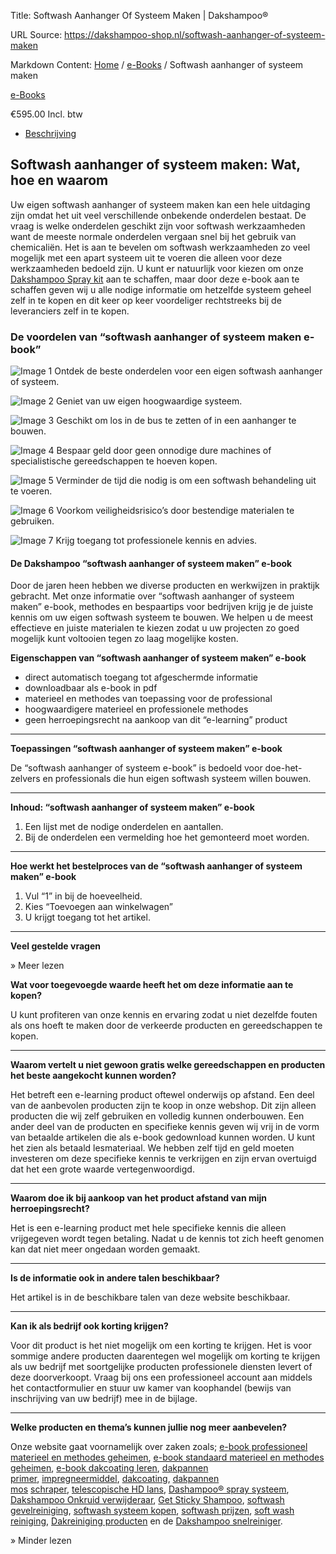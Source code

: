 Title: Softwash Aanhanger Of Systeem Maken | Dakshampoo®

URL Source: https://dakshampoo-shop.nl/softwash-aanhanger-of-systeem-maken

Markdown Content:
[Home](https://www.dakshampoo-shop.nl/) / [e-Books](https://www.dakshampoo-shop.nl/e-books/) / Softwash aanhanger of systeem maken

[e-Books](https://www.dakshampoo-shop.nl/e-books/)

€595.00 Incl. btw

*   [Beschrijving](#tab-description)

Softwash aanhanger of systeem maken: Wat, hoe en waarom
-------------------------------------------------------

Uw eigen softwash aanhanger of systeem maken kan een hele uitdaging zijn omdat het uit veel verschillende onbekende onderdelen bestaat. De vraag is welke onderdelen geschikt zijn voor softwash werkzaamheden want de meeste normale onderdelen vergaan snel bij het gebruik van chemicaliën. Het is aan te bevelen om softwash werkzaamheden zo veel mogelijk met een apart systeem uit te voeren die alleen voor deze werkzaamheden bedoeld zijn. U kunt er natuurlijk voor kiezen om onze [Dakshampoo Spray kit](https://www.dakshampoo-shop.nl/dakshampoo-spray-kit/) aan te schaffen, maar door deze e-book aan te schaffen geven wij u alle nodige informatie om hetzelfde systeem geheel zelf in te kopen en dit keer op keer voordeliger rechtstreeks bij de leveranciers zelf in te kopen.

### De voordelen van “softwash aanhanger of systeem maken e-book”

![Image 1](https://www.dakshampoo-shop.nl/wp-content/uploads/2023/02/vinkje-dakshampoo-dakreiniging-gevelreiniging-terrasreiniging-grijs2.jpg) Ontdek de beste onderdelen voor een eigen softwash aanhanger of systeem.

![Image 2](https://www.dakshampoo-shop.nl/wp-content/uploads/2023/02/vinkje-dakshampoo-dakreiniging-gevelreiniging-terrasreiniging-grijs2.jpg) Geniet van uw eigen hoogwaardige systeem.

![Image 3](https://www.dakshampoo-shop.nl/wp-content/uploads/2023/02/vinkje-dakshampoo-dakreiniging-gevelreiniging-terrasreiniging-grijs2.jpg) Geschikt om los in de bus te zetten of in een aanhanger te bouwen.

![Image 4](https://www.dakshampoo-shop.nl/wp-content/uploads/2023/02/vinkje-dakshampoo-dakreiniging-gevelreiniging-terrasreiniging-grijs2.jpg) Bespaar geld door geen onnodige dure machines of specialistische gereedschappen te hoeven kopen.

![Image 5](https://www.dakshampoo-shop.nl/wp-content/uploads/2023/02/vinkje-dakshampoo-dakreiniging-gevelreiniging-terrasreiniging-grijs2.jpg) Verminder de tijd die nodig is om een softwash behandeling uit te voeren.

![Image 6](https://www.dakshampoo-shop.nl/wp-content/uploads/2023/02/vinkje-dakshampoo-dakreiniging-gevelreiniging-terrasreiniging-grijs2.jpg) Voorkom veiligheidsrisico’s door bestendige materialen te gebruiken.

![Image 7](https://www.dakshampoo-shop.nl/wp-content/uploads/2023/02/vinkje-dakshampoo-dakreiniging-gevelreiniging-terrasreiniging-grijs2.jpg) Krijg toegang tot professionele kennis en advies.

#### De Dakshampoo “softwash aanhanger of systeem maken” e-book

Door de jaren heen hebben we diverse producten en werkwijzen in praktijk gebracht. Met onze informatie over “softwash aanhanger of systeem maken” e-book, methodes en bespaartips voor bedrijven krijg je de juiste kennis om uw eigen softwash systeem te bouwen. We helpen u de meest effectieve en juiste materialen te kiezen zodat u uw projecten zo goed mogelijk kunt voltooien tegen zo laag mogelijke kosten.

**Eigenschappen van “softwash aanhanger of systeem maken” e-book**

*   direct automatisch toegang tot afgeschermde informatie
*   downloadbaar als e-book in pdf
*   materieel en methodes van toepassing voor de professional
*   hoogwaardigere materieel en professionele methodes
*   geen herroepingsrecht na aankoop van dit “e-learning” product

* * *

**Toepassingen “softwash aanhanger of systeem maken” e-book**

De “softwash aanhanger of systeem e-book” is bedoeld voor doe-het-zelvers en professionals die hun eigen softwash systeem willen bouwen.

* * *

**Inhoud: “softwash aanhanger of systeem maken” e-book**

1.  Een lijst met de nodige onderdelen en aantallen.
2.  Bij de onderdelen een vermelding hoe het gemonteerd moet worden.

* * *

**Hoe werkt het bestelproces van de “softwash aanhanger of systeem maken” e-book**

1.  Vul “1” in bij de hoeveelheid.
2.  Kies “Toevoegen aan winkelwagen”
3.  U krijgt toegang tot het artikel.

* * *

**Veel gestelde vragen**

» Meer lezen

**Wat voor toegevoegde waarde heeft het om deze informatie aan te kopen?**

U kunt profiteren van onze kennis en ervaring zodat u niet dezelfde fouten als ons hoeft te maken door de verkeerde producten en gereedschappen te kopen.

* * *

**Waarom vertelt u niet gewoon gratis welke gereedschappen en producten het beste aangekocht kunnen worden?**

Het betreft een e-learning product oftewel onderwijs op afstand. Een deel van de aanbevolen producten zijn te koop in onze webshop. Dit zijn alleen producten die wij zelf gebruiken en volledig kunnen onderbouwen. Een ander deel van de producten en specifieke kennis geven wij vrij in de vorm van betaalde artikelen die als e-book gedownload kunnen worden. U kunt het zien als betaald lesmateriaal. We hebben zelf tijd en geld moeten investeren om deze specifieke kennis te verkrijgen en zijn ervan overtuigd dat het een grote waarde vertegenwoordigd.

* * *

**Waarom doe ik bij aankoop van het product afstand van mijn herroepingsrecht?**

Het is een e-learning product met hele specifieke kennis die alleen vrijgegeven wordt tegen betaling. Nadat u de kennis tot zich heeft genomen kan dat niet meer ongedaan worden gemaakt.

* * *

**Is de informatie ook in andere talen beschikbaar?**

Het artikel is in de beschikbare talen van deze website beschikbaar.

* * *

**Kan ik als bedrijf ook korting krijgen?**

Voor dit product is het niet mogelijk om een korting te krijgen. Het is voor sommige andere producten daarentegen wel mogelijk om korting te krijgen als uw bedrijf met soortgelijke producten professionele diensten levert of deze doorverkoopt. Vraag bij ons een professioneel account aan middels het contactformulier en stuur uw kamer van koophandel (bewijs van inschrijving van uw bedrijf) mee in de bijlage.

* * *

**Welke producten en thema’s kunnen jullie nog meer aanbevelen?**

Onze website gaat voornamelijk over zaken zoals; [e-book professioneel materieel en methodes geheimen](https://www.dakshampoo-shop.nl/professioneel-materieel-en-methodes/), [e-book standaard materieel en methodes geheimen](https://www.dakshampoo-shop.nl/standaard-materieel-en-methodes/), [e-book dakcoating leren](https://www.dakshampoo-shop.nl/dakcoating-leren-wat-hoe-en-waarom/), [dakpannen primer](https://www.dakshampoo-shop.nl/product/dakpannen-primer/), [impregneermiddel](https://www.dakshampoo-shop.nl/product/impregneermiddel/), [dakcoating](https://www.dakshampoo-shop.nl/product/dakcoating/), [dakpannen mos](https://www.dakshampoo-shop.nl/ts-dakpannen-mos-schraper/) [schraper](https://www.dakshampoo-shop.nl/mp-nylon-mos-schraper/), [telescopische HD lans](https://www.dakshampoo-shop.nl/telescopische-hd-lans/), [Dashampoo® spray systeem](https://www.dakshampoo-shop.nl/dakshampoo-spray-kit/), [Dakshampoo Onkruid verwijderaar](https://www.dakshampoo-shop.nl/onkruidverwijderaar/), [Get Sticky Shampoo](https://www.dakshampoo-shop.nl/get-sticky-shampoo/), [softwash gevelreiniging](https://www.dakshampoo-shop.nl/dakshampoo-snelreiniger/), [softwash systeem kopen](https://www.dakshampoo-shop.nl/dakshampoo-spray-kit/), [softwash prijzen](https://www.dakshampoo-shop.nl/dakshampoo-snelreiniger/), [soft wash reiniging](https://www.dakshampoo-shop.nl/dakshampoo-snelreiniger/), [Dakreiniging producten](https://www.dakshampoo-shop.nl/reinigingsmiddelen/) en de [Dakshampoo snelreiniger](https://www.dakshampoo-shop.nl/product/dakshampoo-snelreiniger/).

» Minder lezen
